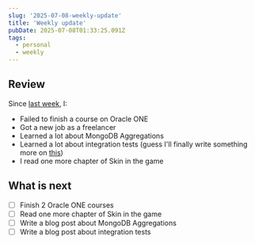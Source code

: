 ```yaml
---
slug: '2025-07-08-weekly-update'
title: 'Weekly update'
pubDate: 2025-07-08T01:33:25.091Z
tags:
  - personal
  - weekly
---
```


## Review

Since [last week](/blog/2025-06-29-weekly-update), I:

- Failed to finish a course on Oracle ONE
- Got a new job as a freelancer
- Learned a lot about MongoDB Aggregations
- Learned a lot about integration tests (guess I'll finally write something more on [this](/blog/getting-productive-with-automated-tests))
- I read one more chapter of Skin in the game

## What is next

- [ ] Finish 2 Oracle ONE courses
- [ ] Read one more chapter of Skin in the game
- [ ] Write a blog post about MongoDB Aggregations
- [ ] Write a blog post about integration tests
